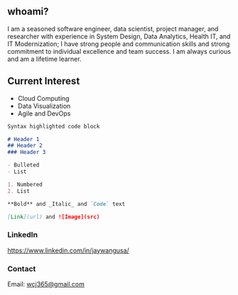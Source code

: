 ## whoami?

I am a seasoned software engineer, data scientist, project manager, and researcher with experience in System Design, Data Analytics, Health IT, and IT Modernization; I have strong people and communication skills and strong commitment to individual excellence and team success. I am always curious and am a lifetime learner.

## Current Interest

- Cloud Computing
- Data Visualization
- Agile and DevOps

```markdown
Syntax highlighted code block

# Header 1
## Header 2
### Header 3

- Bulleted
- List

1. Numbered
2. List

**Bold** and _Italic_ and `Code` text

[Link](url) and ![Image](src)
```

### LinkedIn 

https://www.linkedin.com/in/jaywangusa/

### Contact 

Email: wcj365@gmail.com

